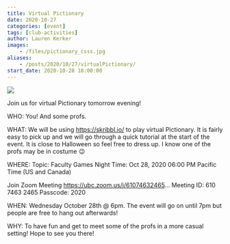 ```yaml
---
title: Virtual Pictionary
date: 2020-10-27
categories: [event]
tags: [club-activities]
author: Lauren Kerker
images:
    - /files/pictionary_csss.jpg
aliases:
    - /posts/2020/10/27/virtualPictionary/
start_date: 2020-10-28 18:00:00
---
```

![](/files/pictionary_csss.jpg)

Join us for virtual Pictionary tomorrow evening!

WHO:
You! And some profs.

WHAT:
We will be using https://skribbl.io/ to play virtual Pictionary. It is fairly easy to pick up and we will go through a quick tutorial at the start of the event.
It is close to Halloween so feel free to dress up. I know one of the profs may be in costume 😉

WHERE:
Topic: Faculty Games Night
Time: Oct 28, 2020 06:00 PM Pacific Time (US and Canada)

Join Zoom Meeting
https://ubc.zoom.us/j/61074632465...
Meeting ID: 610 7463 2465
Passcode: 2020

WHEN:
Wednesday October 28th @ 6pm. The event will go on until 7pm but people are free to hang out afterwards!

WHY:
To have fun and get to meet some of the profs in a more casual setting!
Hope to see you there!
